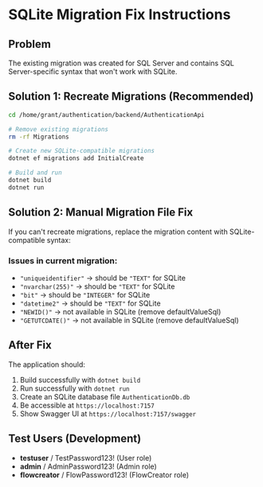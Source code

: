 # SQLite Migration Fix Instructions

## Problem
The existing migration was created for SQL Server and contains SQL Server-specific syntax that won't work with SQLite.

## Solution 1: Recreate Migrations (Recommended)

```bash
cd /home/grant/authentication/backend/AuthenticationApi

# Remove existing migrations
rm -rf Migrations

# Create new SQLite-compatible migrations
dotnet ef migrations add InitialCreate

# Build and run
dotnet build
dotnet run
```

## Solution 2: Manual Migration File Fix

If you can't recreate migrations, replace the migration content with SQLite-compatible syntax:

### Issues in current migration:
- `"uniqueidentifier"` → should be `"TEXT"` for SQLite
- `"nvarchar(255)"` → should be `"TEXT"` for SQLite  
- `"bit"` → should be `"INTEGER"` for SQLite
- `"datetime2"` → should be `"TEXT"` for SQLite
- `"NEWID()"` → not available in SQLite (remove defaultValueSql)
- `"GETUTCDATE()"` → not available in SQLite (remove defaultValueSql)

## After Fix

The application should:
1. Build successfully with `dotnet build`
2. Run successfully with `dotnet run`
3. Create an SQLite database file `AuthenticationDb.db`
4. Be accessible at `https://localhost:7157`
5. Show Swagger UI at `https://localhost:7157/swagger`

## Test Users (Development)
- **testuser** / TestPassword123! (User role)
- **admin** / AdminPassword123! (Admin role)
- **flowcreator** / FlowPassword123! (FlowCreator role)